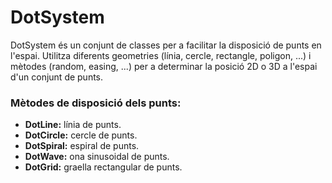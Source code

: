# DotSystem
DotSystem és un conjunt de classes per a facilitar la disposició de punts en l'espai.
Utilitza diferents geometries (línia, cercle, rectangle, poligon, ...) i mètodes (random, easing, ...) per a determinar la posició 2D o 3D a l'espai d'un conjunt de punts.

<h3> Mètodes de disposició dels punts: </h3>
<ul>
  <li> <b>DotLine:</b> línia de punts. </li>
  <li> <b>DotCircle:</b> cercle de punts.</li>
  <li> <b>DotSpiral:</b> espiral de punts.</li>
  <li> <b>DotWave:</b> ona sinusoidal de punts.</li>
  <li> <b>DotGrid:</b> graella rectangular de punts.</li>
</ul>

